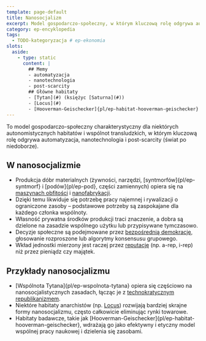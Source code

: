```yaml
---
template: page-default
title: Nanosocjalizm
excerpt: Model gospodarczo-społeczny, w którym kluczową rolę odgrywa automatyzacja, nanotechnologia i post-scarcity
category: ep-encyklopedia
tags:
  - TODO-kategoryzacja # ep-ekonomia
slots:
  aside:
    - type: static
      content: |
        ## Memy
        - automatyzacja
        - nanotechnologia
        - post-scarcity
        ## Główne habitaty
        - [Tytan](#) (księżyc [Saturna](#)) 
        - [Locus](#)
        - [Hooverman-Geischecker]{pl/ep-habitat-hooverman-geischecker}
---
```

To model gospodarczo-społeczny charakterystyczny dla niektórych autonomistycznych habitatów i wspólnot transludzkich, w którym kluczową rolę odgrywa automatyzacja, nanotechnologia i post-scarcity (świat po niedoborze).

## W nanosocjalizmie

- Produkcja dóbr materialnych (żywności, narzędzi, [syntmorfów]{pl/ep-syntmorf} i [podów]{pl/ep-pod}, części zamiennych) opiera się na [maszynach obfitości](#) i [nanofabrykacji](#).
- Dzięki temu likwiduje się potrzebę pracy najemnej i rywalizacji o ograniczone zasoby – podstawowe potrzeby są zaspokajane dla każdego członka wspólnoty.
- Własność prywatna środków produkcji traci znaczenie, a dobra są dzielone na zasadzie wspólnego użytku lub przypisywane tymczasowo.
- Decyzje społeczne są podejmowane przez [bezpośrednią demokrację](https://pl.wikipedia.org/wiki/Demokracja_bezpo%C5%9Brednia), głosowanie rozproszone lub algorytmy konsensusu grupowego.
- Wkład jednostki mierzony jest raczej przez [reputację](#) (np. a-rep, i-rep) niż przez pieniądz czy majątek.

## Przykłady nanosocjalizmu
- [Wspólnota Tytana]{pl/ep-wspolnota-tytana} opiera się częściowo na nanosocjalistycznych zasadach, łącząc je z [technokratycznym](https://pl.wikipedia.org/wiki/Technokracja_(polityka)) [republikanizmem](https://pl.wikipedia.org/wiki/Republikanizm).
- Niektóre habitaty anarchistów (np. [Locus](#)) rozwijają bardziej skrajne formy nanosocjalizmu, często całkowicie eliminując rynki towarowe.
- Habitaty badawcze, takie jak [Hooverman-Geischecker]{pl/ep-habitat-hooverman-geischecker}, wdrażają go jako efektywny i etyczny model wspólnej pracy naukowej i dzielenia się zasobami.